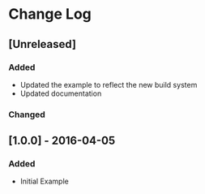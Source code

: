 # Change Log

## [Unreleased]
### Added
- Updated the example to reflect the new build system
- Updated documentation

### Changed

## [1.0.0] - 2016-04-05
### Added
- Initial Example
